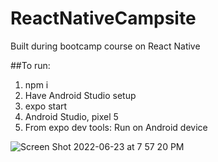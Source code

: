 # ReactNativeCampsite

Built during bootcamp course on React Native

##To run:
1. npm i
2. Have Android Studio setup
3. expo start
4. Android Studio, pixel 5
5. From expo dev tools: Run on Android device


![Screen Shot 2022-06-23 at 7 57 20 PM](https://user-images.githubusercontent.com/60009709/175438893-238a7cc5-1cce-45b0-8ade-46671c77d394.png)
